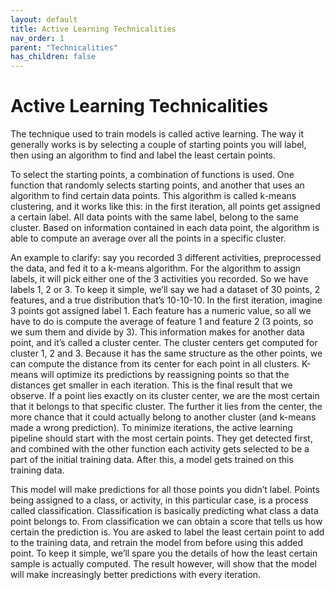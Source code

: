 ```yaml
---
layout: default
title: Active Learning Technicalities
nav_order: 1
parent: "Technicalities"
has_children: false
---
```


# Active Learning Technicalities

The technique used to train models is called active learning. The way it generally works is by selecting a couple of starting points you will label, then using an algorithm to find and label the least certain points. 

To select the starting points, a combination of functions is used. One function that randomly selects starting points, and another that uses an algorithm to find certain data points. This algorithm is called k-means clustering, and it works like this: in the first iteration, all points get assigned a certain label. All data points with the same label, belong to the same cluster. Based on information contained in each data point, the algorithm is able to compute an average over all the points in a specific cluster. 

An example to clarify: say you recorded 3 different activities, preprocessed the data, and fed it to a k-means algorithm. For the algorithm to assign labels, it will pick either one of the 3 activities you recorded. So we have labels 1, 2 or 3. To keep it simple, we’ll say we had a dataset of 30 points, 2 features, and a true distribution that’s 10-10-10. In the first iteration, imagine 3 points got assigned label 1. Each feature has a numeric value, so all we have to do is compute the average of feature 1 and feature 2 (3 points, so we sum them and divide by 3). This information makes for another data point, and it’s called a cluster center. The cluster centers get computed for cluster 1, 2 and 3. Because it has the same structure as the other points, we can compute the distance from its center for each point in all clusters. K-means will optimize its predictions by reassigning points so that the distances get smaller in each iteration. This is the final result that we observe. If a point lies exactly on its cluster center, we are the most certain that it belongs to that specific cluster. The further it lies from the center, the more chance that it could actually belong to another cluster (and k-means made a wrong prediction). To minimize iterations, the active learning pipeline should start with the most certain points. They get detected first, and combined with the other function each activity gets selected to be a part of the initial training data. After this, a model gets trained on this training data.

This model will make predictions for all those points you didn’t label. Points being assigned to a class, or activity, in this particular case, is a process called classification. Classification is basically predicting what class a data point belongs to. From classification we can obtain a score that tells us how certain the prediction is. You are asked to label the least certain point to add to the training data, and retrain the model from before using this added point. To keep it simple, we’ll spare you the details of how the least certain sample is actually computed. The result however, will show that the model will make increasingly better predictions with every iteration. 
